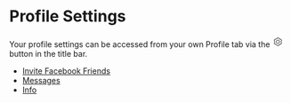 # Profile Settings

Your profile settings can be accessed from your own Profile tab via the <img src="/views/assets/settings.png" width="20" height="20" /> button in the title bar.

- [Invite Facebook Friends](/views/conversations/list.md)
- [Messages](/views/conversations/messages.md)
- [Info](/views/conversations/info.md)

